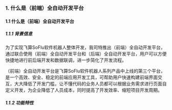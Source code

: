 ### 1. 什么是（前端）全自动开发平台

#### 1.1 什么是（前端）全自动开发平台

##### 1.1.1 背景信息

为了实现飞算SoFlu软件机器人整体开发，我司特推出（前端）全自动开发平台，通过联合使用（前端）全自动开发平台和（后端）全自动开发平台，用户可以方便快捷地进行前后端开发和数据联调，进一步简化了开发流程。

（前端）全自动开发平台是飞算SoFlu软件机器人系列产品中上线的第三个平台，是一个高效、安全、稳定的前端应用开发工具，可帮助用户快速构建前端界面交互，大大降低了开发门槛，让不懂代码的业务人员都可以根据业务需求进行页面自定义开发，为企业降低了人员成本，同时提高了开发效率、缩短项目开发周期。

##### 1.1.2 功能特性
